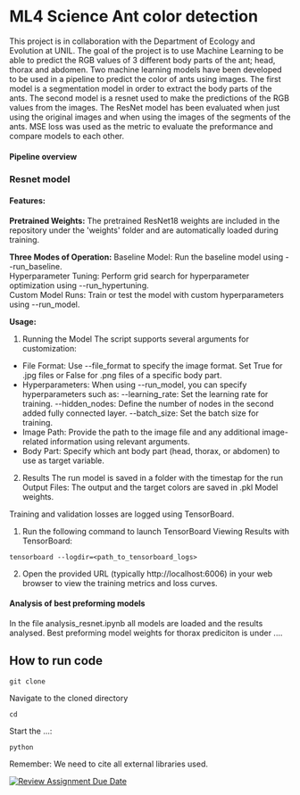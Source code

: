 # ML4 Science Ant color detection
This project is in collaboration with the Department of Ecology and Evolution at UNIL. The goal of the project is to use Machine Learning to be able to predict the RGB values of 3 different body parts of the ant; head, thorax and abdomen. Two machine learning models have been developed to be used in a pipeline to predict the color of ants using images. The first model is a segmentation model in order to extract the body parts of the ants. The second model is a resnet used to make the predictions of the RGB values from the images. The ResNet model has been evaluated when just using the original images and when using the images of the segments of the ants. MSE loss was used as the metric to evaluate the preformance and compare models to each other. 

#### Pipeline overview

### Resnet model
#### Features:
**Pretrained Weights:** The pretrained ResNet18 weights are included in the repository under the 'weights' folder and are automatically loaded during training.

**Three Modes of Operation:**
Baseline Model: Run the baseline model using --run_baseline.\
Hyperparameter Tuning: Perform grid search for hyperparameter optimization using --run_hypertuning.\
Custom Model Runs: Train or test the model with custom hyperparameters using --run_model.

**Usage:**
1. Running the Model
The script supports several arguments for customization:
- File Format: Use --file_format to specify the image format. Set True for .jpg files or False for .png files of a specific body part.
- Hyperparameters: When using --run_model, you can specify hyperparameters such as:
--learning_rate: Set the learning rate for training.
--hidden_nodes: Define the number of nodes in the second added fully connected layer.
--batch_size: Set the batch size for training.
- Image Path: Provide the path to the image file and any additional image-related information using relevant arguments.
- Body Part: Specify which ant body part (head, thorax, or abdomen) to use as target variable.

2. Results
The run model is saved in a folder with the timestap for the run
Output Files:
The output and the target colors are saved in .pkl
Model weights.

Training and validation losses are logged using TensorBoard.
1. Run the following command to launch TensorBoard
Viewing Results with TensorBoard:

```console  
tensorboard --logdir=<path_to_tensorboard_logs>
```

 2. Open the provided URL (typically http://localhost:6006) in your web browser to view the training metrics and loss curves.

#### Analysis of best preforming models
In the file analysis_resnet.ipynb all models are loaded and the results analysed.
Best preforming model weights for thorax prediciton is under ....



## How to run code

```console  
git clone 
```

Navigate to the cloned directory

```console
cd 
```

Start the ...:

```console
python
```


Remember: We need to cite all external libraries used.


[![Review Assignment Due Date](https://classroom.github.com/assets/deadline-readme-button-22041afd0340ce965d47ae6ef1cefeee28c7c493a6346c4f15d667ab976d596c.svg)](https://classroom.github.com/a/UDdkOEMs)

